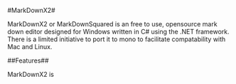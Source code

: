 #MarkDownX2#

MarkDownX2 or MarkDownSquared is an free to use, opensource mark down editor designed for Windows written in C# using the .NET framework. There is a limited initiative to port it to mono to facilitate compatability with Mac and Linux.

##Features##

MarkDownX2 is 